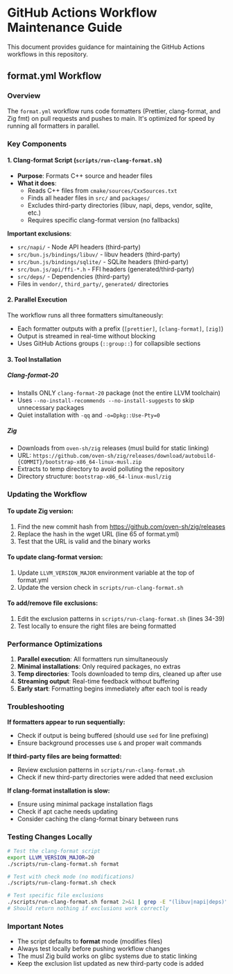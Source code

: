 # GitHub Actions Workflow Maintenance Guide

This document provides guidance for maintaining the GitHub Actions workflows in this repository.

## format.yml Workflow

### Overview

The `format.yml` workflow runs code formatters (Prettier, clang-format, and Zig fmt) on pull requests and pushes to main. It's optimized for speed by running all formatters in parallel.

### Key Components

#### 1. Clang-format Script (`scripts/run-clang-format.sh`)

- **Purpose**: Formats C++ source and header files
- **What it does**:
  - Reads C++ files from `cmake/sources/CxxSources.txt`
  - Finds all header files in `src/` and `packages/`
  - Excludes third-party directories (libuv, napi, deps, vendor, sqlite, etc.)
  - Requires specific clang-format version (no fallbacks)

**Important exclusions**:

- `src/napi/` - Node API headers (third-party)
- `src/bun.js/bindings/libuv/` - libuv headers (third-party)
- `src/bun.js/bindings/sqlite/` - SQLite headers (third-party)
- `src/bun.js/api/ffi-*.h` - FFI headers (generated/third-party)
- `src/deps/` - Dependencies (third-party)
- Files in `vendor/`, `third_party/`, `generated/` directories

#### 2. Parallel Execution

The workflow runs all three formatters simultaneously:

- Each formatter outputs with a prefix (`[prettier]`, `[clang-format]`, `[zig]`)
- Output is streamed in real-time without blocking
- Uses GitHub Actions groups (`::group::`) for collapsible sections

#### 3. Tool Installation

##### Clang-format-20

- Installs ONLY `clang-format-20` package (not the entire LLVM toolchain)
- Uses `--no-install-recommends --no-install-suggests` to skip unnecessary packages
- Quiet installation with `-qq` and `-o=Dpkg::Use-Pty=0`

##### Zig

- Downloads from `oven-sh/zig` releases (musl build for static linking)
- URL: `https://github.com/oven-sh/zig/releases/download/autobuild-{COMMIT}/bootstrap-x86_64-linux-musl.zip`
- Extracts to temp directory to avoid polluting the repository
- Directory structure: `bootstrap-x86_64-linux-musl/zig`

### Updating the Workflow

#### To update Zig version:

1. Find the new commit hash from https://github.com/oven-sh/zig/releases
2. Replace the hash in the wget URL (line 65 of format.yml)
3. Test that the URL is valid and the binary works

#### To update clang-format version:

1. Update `LLVM_VERSION_MAJOR` environment variable at the top of format.yml
2. Update the version check in `scripts/run-clang-format.sh`

#### To add/remove file exclusions:

1. Edit the exclusion patterns in `scripts/run-clang-format.sh` (lines 34-39)
2. Test locally to ensure the right files are being formatted

### Performance Optimizations

1. **Parallel execution**: All formatters run simultaneously
2. **Minimal installations**: Only required packages, no extras
3. **Temp directories**: Tools downloaded to temp dirs, cleaned up after use
4. **Streaming output**: Real-time feedback without buffering
5. **Early start**: Formatting begins immediately after each tool is ready

### Troubleshooting

**If formatters appear to run sequentially:**

- Check if output is being buffered (should use `sed` for line prefixing)
- Ensure background processes use `&` and proper wait commands

**If third-party files are being formatted:**

- Review exclusion patterns in `scripts/run-clang-format.sh`
- Check if new third-party directories were added that need exclusion

**If clang-format installation is slow:**

- Ensure using minimal package installation flags
- Check if apt cache needs updating
- Consider caching the clang-format binary between runs

### Testing Changes Locally

```bash
# Test the clang-format script
export LLVM_VERSION_MAJOR=20
./scripts/run-clang-format.sh format

# Test with check mode (no modifications)
./scripts/run-clang-format.sh check

# Test specific file exclusions
./scripts/run-clang-format.sh format 2>&1 | grep -E "(libuv|napi|deps)"
# Should return nothing if exclusions work correctly
```

### Important Notes

- The script defaults to **format** mode (modifies files)
- Always test locally before pushing workflow changes
- The musl Zig build works on glibc systems due to static linking
- Keep the exclusion list updated as new third-party code is added
